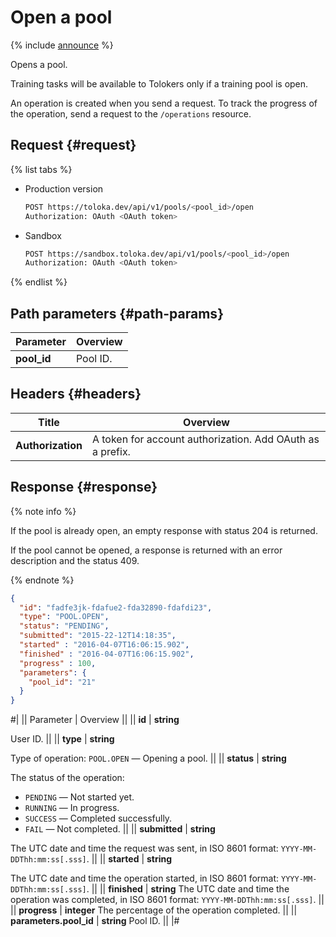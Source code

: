 # Open a pool

{% include [announce](../_includes/announce.md) %}

Opens a pool.

Training tasks will be available to Tolokers only if a training pool is open.

An operation is created when you send a request. To track the progress of the operation, send a request to the `/operations` resource.

## Request {#request}

{% list tabs %}

- Production version

    ```bash
    POST https://toloka.dev/api/v1/pools/<pool_id>/open
    Authorization: OAuth <OAuth token>
    ```

- Sandbox

    ```bash
    POST https://sandbox.toloka.dev/api/v1/pools/<pool_id>/open
    Authorization: OAuth <OAuth token>
    ```

{% endlist %}

## Path parameters {#path-params}

Parameter | Overview
----- | -----
**pool_id** | Pool ID.

## Headers {#headers}

Title | Overview
----- | -----
**Authorization** | A token for account authorization. Add OAuth as a prefix.

## Response {#response}

{% note info %}

If the pool is already open, an empty response with status 204 is returned.

If the pool cannot be opened, a response is returned with an error description and the status 409.

{% endnote %}

```json
{
  "id": "fadfe3jk-fdafue2-fda32890-fdafdi23",
  "type": "POOL.OPEN",
  "status": "PENDING",
  "submitted": "2015-22-12T14:18:35",
  "started" : "2016-04-07T16:06:15.902",
  "finished" : "2016-04-07T16:06:15.902",
  "progress" : 100,
  "parameters": {
    "pool_id": "21"
  }
}
```

#|
|| Parameter | Overview ||
|| **id** | **string**

User ID. ||
|| **type** | **string**

Type of operation: `POOL.OPEN` — Opening a pool. ||
|| **status** | **string**

The status of the operation:

- `PENDING` — Not started yet.
- `RUNNING` — In progress.
- `SUCCESS` — Completed successfully.
- `FAIL` — Not completed. ||
|| **submitted** | **string**

The UTC date and time the request was sent, in ISO 8601 format: `YYYY-MM-DDThh:mm:ss[.sss]`. ||
|| **started** | **string**

The UTC date and time the operation started, in ISO 8601 format: `YYYY-MM-DDThh:mm:ss[.sss]`. ||
|| **finished** | **string**
The UTC date and time the operation was completed, in ISO 8601 format: `YYYY-MM-DDThh:mm:ss[.sss]`. ||
|| **progress** | **integer**
The percentage of the operation completed. ||
|| **parameters.pool_id** | **string**
Pool ID. ||
|#